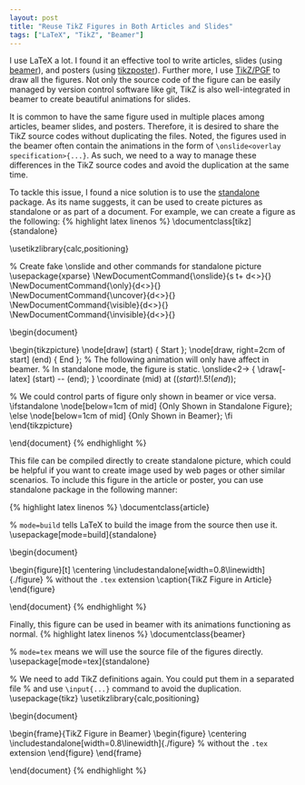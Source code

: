 ```yaml
---
layout: post
title: "Reuse TikZ Figures in Both Articles and Slides"
tags: ["LaTeX", "TikZ", "Beamer"]
---
```


I use LaTeX a lot. I found it an effective tool to write articles, slides (using [beamer](https://ctan.org/pkg/beamer)), and posters (using [tikzposter](https://ctan.org/pkg/tikzposter)). Further more, I use [TikZ/PGF](https://www.ctan.org/pkg/pgf) to draw all the figures. Not only the source code of the figure can be easily managed by version control software like git, TikZ is also well-integrated in beamer to create beautiful animations for slides.

It is common to have the same figure used in multiple places among articles, beamer slides, and posters. Therefore, it is desired to share the TikZ source codes without duplicating the files. Noted, the figures used in the beamer often contain the animations in the form of `\onslide<overlay specification>{...}`. As such, we need to a way to manage these differences in the TikZ source codes and avoid the duplication at the same time.

To tackle this issue, I found a nice solution is to use the [standalone](https://www.ctan.org/pkg/standalone) package. As its name suggests, it can be used to create pictures as standalone or as part of a document. For example, we can create a figure as the following:
{% highlight latex linenos %}
\documentclass[tikz]{standalone}

\usetikzlibrary{calc,positioning}

% Create fake \onslide and other commands for standalone picture
\usepackage{xparse}
\NewDocumentCommand{\onslide}{s t+ d<>}{}
\NewDocumentCommand{\only}{d<>}{}
\NewDocumentCommand{\uncover}{d<>}{}
\NewDocumentCommand{\visible}{d<>}{}
\NewDocumentCommand{\invisible}{d<>}{}

\begin{document}

\begin{tikzpicture}
  \node[draw] (start) { Start };
  \node[draw, right=2cm of start] (end) { End };
  % The following animation will only have affect in beamer.
  % In standalone mode, the figure is static.
  \onslide<2-> { \draw[-latex] (start) -- (end); }
  \coordinate (mid) at ($(start)!.5!(end)$);

  % We could control parts of figure only shown in beamer or vice versa.
  \ifstandalone
    \node[below=1cm of mid] {Only Shown in Standalone Figure};
  \else
    \node[below=1cm of mid] {Only Shown in Beamer};
  \fi
\end{tikzpicture}

\end{document}
{% endhighlight %}

This file can be compiled directly to create standalone picture, which could be helpful if you want to create image used by web pages or other similar scenarios. To include this figure in the article or poster, you can use standalone package in the following manner:

{% highlight latex linenos %}
\documentclass{article}

% `mode=build` tells LaTeX to build the image from the source then use it.
\usepackage[mode=build]{standalone}

\begin{document}

\begin{figure}[t]
  \centering
  \includestandalone[width=0.8\linewidth]{./figure} % without the `.tex` extension
  \caption{TikZ Figure in Article}
\end{figure}

\end{document}
{% endhighlight %}

Finally, this figure can be used in beamer with its animations functioning as normal.
{% highlight latex linenos %}
\documentclass{beamer}

% `mode=tex` means we will use the source file of the figures directly.
\usepackage[mode=tex]{standalone}

% We need to add TikZ definitions again. You could put them in a separated file
% and use `\input{...}` command to avoid the duplication.
\usepackage{tikz}
\usetikzlibrary{calc,positioning}

\begin{document}

\begin{frame}{TikZ Figure in Beamer}
  \begin{figure}
    \centering
    \includestandalone[width=0.8\linewidth]{./figure} % without the `.tex` extension
  \end{figure}
\end{frame}

\end{document}
{% endhighlight %}
